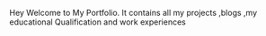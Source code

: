 Hey Welcome to My Portfolio. It contains all my projects ,blogs ,my educational Qualification and work experiences